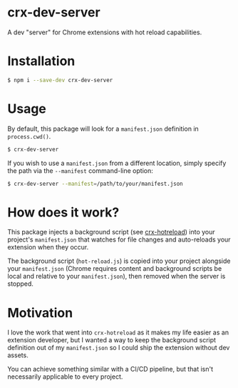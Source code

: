# crx-dev-server

A dev "server" for Chrome extensions with hot reload capabilities.

# Installation

```sh
$ npm i --save-dev crx-dev-server
```

# Usage

By default, this package will look for a `manifest.json` definition in `process.cwd()`.

```sh
$ crx-dev-server
```

If you wish to use a `manifest.json` from a different location, simply specify the path via the `--manifest` command-line option:

```sh
$ crx-dev-server --manifest=/path/to/your/manifest.json
```

# How does it work?

This package injects a background script (see [crx-hotreload](https://github.com/xpl/crx-hotreload)) into your project's `manifest.json` that watches for file changes and auto-reloads your extension when they occur.

The background script (`hot-reload.js`) is copied into your project alongside your `manifest.json` (Chrome requires content and background scripts be local and relative to your `manifest.json`), then removed when the server is stopped.

# Motivation

I love the work that went into `crx-hotreload` as it makes my life easier as an extension developer, but I wanted a way to keep the background script definition out of my `manifest.json` so I could ship the extension without dev assets.

You can achieve something similar with a CI/CD pipeline, but that isn't necessarily applicable to every project.
